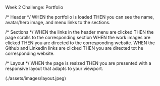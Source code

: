 Week 2 Challenge: Portfolio

/* Header */
WHEN the portfolio is loaded
THEN you can see the name, avatar/hero image, and menu links to the sections.

/* Sections */
WHEN the links in the header menu are clicked
THEN the page scrolls to the corresponding section
WHEN the work images are clicked
THEN you are directed to the corresponding website.
WHEN the Github and LinkedIn links are clicked
THEN you are directed tot he corresponding website.

/* Layout */
WHEN the page is resized
THEN you are presented with a responsive layout that adapts to your viewport.

(./assets/images/layout.jpeg)